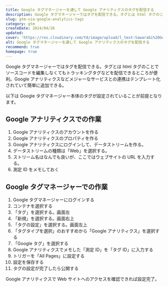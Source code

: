 ```yaml
---
title: Google タグマネージャーを通して Google アナリティクスのタグを配信する
description: Google タグマネージャーではタグを配信できる。タグとは html タグのことでソースコードを編集しなくてもトラッキングタグなどを配信できるところが便利。Google アナリティクスなどメジャーなサービスとの連携はテンプレート化されていて簡単に追加できる。
slug: gtm-via-google-analytics-tags
category: gtm
createDate: 2024/04/26
updated: 
cover: 'https://res.cloudinary.com/t8/image/upload/l_text:Sawarabi%20Gothic_80_bold:Google タグマネージャーを通して Google アナリティクスのタグを配信する,co_rgb:fff,w_620,c_fit/v1712091289/ogp_image_zorhlz.png'
alt: Google タグマネージャーを通して Google アナリティクスのタグを配信する
recommend: true
homepage: true
---
```


Google タグマネージャーではタグを配信できる。タグとは html タグのことでソースコードを編集しなくてもトラッキングタグなどを配信できるところが便利。Google アナリティクスなどメジャーなサービスとの連携はテンプレート化されていて簡単に追加できる。

以下は Google タグマネージャー本体のタグが設定されていることが前提となります。

## Google アナリティクスでの作業

1. Google アナリティクスのアカウントを作る
1. Google アナリティクスのプロパティを作る
1. Google アナリティクスにログインして、データストリームを作る。
1. データストリームの種類は「Web」を選択する。
1. ストリーム名はなんでも良いが、ここではウェブサイトの URL を入力する。
1. 測定 ID をメモしておく

## Google タグマネージャーでの作業

1. Google タグマネージャーにログインする
1. コンテナを選択する
1. 「タグ」を選択する。画面左
1. 「新規」を選択する。画面右上
1. 「タグの設定」を選択する。画面左上
1. 「タグタイプを選択」のおすすめから「Google アナリティクス」を選択する
1. 「Google タグ」を選択する
1. Google アナリティクスでメモした「測定 ID」を「タグ ID」に入力する
1. トリガーを「All Pages」に設定する
1. 設定を保存する
1. タグの設定が完了したら公開する


Google アナリティクスで Web サイトへのアクセスを確認できれば設定完了。
